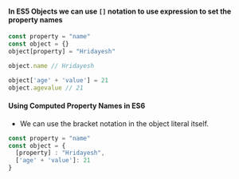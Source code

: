 #### In ES5 Objects we can use `[]` notation to use expression to set the property names


```javascript
const property = "name"
const object = {}
object[property] = "Hridayesh"

object.name // Hridayesh

object['age' + 'value'] = 21
object.agevalue // 21
```

#### Using Computed Property Names in ES6

* We can use the bracket notation in the object literal itself.
```javascript
const property = "name"
const object = {
  [property] : "Hridayesh",
  ['age' + 'value']: 21
}
```
